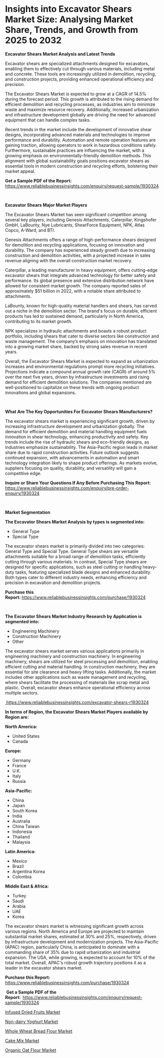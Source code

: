 <p><h1>Insights into Excavator Shears Market Size: Analysing Market Share, Trends, and Growth from 2025 to 2032</h1></p><p><strong>Excavator Shears Market Analysis and Latest Trends</strong></p>
<p><p>Excavator shears are specialized attachments designed for excavators, enabling them to effectively cut through various materials, including metal and concrete. These tools are increasingly utilized in demolition, recycling, and construction projects, providing enhanced operational efficiency and precision.</p><p>The Excavator Shears Market is expected to grow at a CAGR of 14.5% during the forecast period. This growth is attributed to the rising demand for efficient demolition and recycling processes, as industries aim to minimize waste and maximize resource recovery. Additionally, increased urbanization and infrastructure development globally are driving the need for advanced equipment that can handle complex tasks.</p><p>Recent trends in the market include the development of innovative shear designs, incorporating advanced materials and technologies to improve performance and durability. Automation and remote operation features are gaining traction, allowing operators to work in hazardous conditions safely. Furthermore, sustainable practices are influencing the market, with a growing emphasis on environmentally-friendly demolition methods. This alignment with global sustainability goals positions excavator shears as essential tools in modern construction and recycling efforts, bolstering their market appeal.</p></p>
<p><strong>Get a Sample PDF of the Report:&nbsp;</strong> <a href="https://www.reliablebusinessinsights.com/enquiry/request-sample/1930324?utm_campaign=100&utm_medium=2&utm_source=Github&utm_content=ia&utm_term=29032025&utm_id=excavator-shears">https://www.reliablebusinessinsights.com/enquiry/request-sample/1930324</a></p>
<p>&nbsp;</p>
<p><strong>Excavator Shears Major Market Players</strong></p>
<p><p>The Excavator Shears Market has seen significant competition among several key players, including Genesis Attachments, Caterpillar, Kingshofer GmbH, LaBounty, Nye Lubricants, ShearForce Equipment, NPK, Atlas Copco, A-Ward, and BTI. </p><p>Genesis Attachments offers a range of high-performance shears designed for demolition and recycling applications, focusing on innovation and durability. The company has experienced steady growth due to increasing construction and demolition activities, with a projected increase in sales revenue aligning with the overall construction market recovery.</p><p>Caterpillar, a leading manufacturer in heavy equipment, offers cutting-edge excavator shears that integrate advanced technology for better safety and performance. Its global presence and extensive distribution network have allowed for consistent market growth. The company reported sales of approximately $51 billion in 2022, with a notable share attributed to attachments.</p><p>LaBounty, known for high-quality material handlers and shears, has carved out a niche in the demolition sector. The brand's focus on durable, efficient products has led to sustained demand, particularly in North America, contributing to its market growth.</p><p>NPK specializes in hydraulic attachments and boasts a robust product portfolio, including shears that cater to diverse sectors like construction and waste management. The company’s emphasis on innovation has translated into a growing market share, backed by strong sales revenue in recent years.</p><p>Overall, the Excavator Shears Market is expected to expand as urbanization increases and environmental regulations prompt more recycling initiatives. Projections indicate a compound annual growth rate (CAGR) of around 5% over the next five years, driven by infrastructure investments and rising demand for efficient demolition solutions. The companies mentioned are well-positioned to capitalize on these trends with ongoing product innovations and global expansions.</p></p>
<p>&nbsp;</p>
<p><strong>What Are The Key Opportunities For Excavator Shears Manufacturers?</strong></p>
<p><p>The excavator shears market is experiencing significant growth, driven by increasing infrastructure development and urbanization globally. The demand for efficient demolition and material handling equipment fuels innovation in shear technology, enhancing productivity and safety. Key trends include the rise of hydraulic shears and eco-friendly designs, as industries emphasize sustainability. The Asia-Pacific region leads in market share due to rapid construction activities. Future outlook suggests continued expansion, with advancements in automation and smart technology integration likely to shape product offerings. As markets evolve, suppliers focusing on quality, durability, and versatility will gain a competitive edge.</p></p>
<p><strong>Inquire or Share Your Questions If Any Before Purchasing This Report:</strong> <a href="https://www.reliablebusinessinsights.com/enquiry/pre-order-enquiry/1930324?utm_campaign=100&utm_medium=2&utm_source=Github&utm_content=ia&utm_term=29032025&utm_id=excavator-shears">https://www.reliablebusinessinsights.com/enquiry/pre-order-enquiry/1930324</a></p>
<p>&nbsp;</p>
<p><strong>Market Segmentation</strong></p>
<p><strong>The Excavator Shears Market Analysis by types is segmented into:</strong></p>
<p><ul><li>General Type</li><li>Special Type</li></ul></p>
<p><p>The excavator shears market is primarily divided into two categories: General Type and Special Type. General Type shears are versatile attachments suitable for a broad range of demolition tasks, efficiently cutting through various materials. In contrast, Special Type shears are designed for specific applications, such as steel cutting or handling heavy-duty tasks, featuring specialized blade designs and enhanced durability. Both types cater to different industry needs, enhancing efficiency and precision in excavation and demolition projects.</p></p>
<p><strong>Purchase this Report:&nbsp;</strong><a href="https://www.reliablebusinessinsights.com/purchase/1930324?utm_campaign=100&utm_medium=2&utm_source=Github&utm_content=ia&utm_term=29032025&utm_id=excavator-shears">https://www.reliablebusinessinsights.com/purchase/1930324</a></p>
<p>&nbsp;</p>
<p><strong>The Excavator Shears Market Industry Research by Application is segmented into:</strong></p>
<p><ul><li>Engineering Machinery</li><li>Construction Machinery</li><li>Other</li></ul></p>
<p><p>The excavator shears market serves various applications primarily in engineering machinery and construction machinery. In engineering machinery, shears are utilized for steel processing and demolition, enabling efficient cutting and material handling. In construction machinery, they are essential for site clearance and heavy lifting tasks. Additionally, the market includes other applications such as waste management and recycling, where shears facilitate the processing of materials like scrap metal and plastic. Overall, excavator shears enhance operational efficiency across multiple sectors.</p></p>
<p><a href="https://www.reliablebusinessinsights.com/excavator-shears-r1930324?utm_campaign=100&utm_medium=2&utm_source=Github&utm_content=ia&utm_term=29032025&utm_id=excavator-shears">&nbsp;https://www.reliablebusinessinsights.com/excavator-shears-r1930324</a></p>
<p><strong>In terms of Region, the Excavator Shears Market Players available by Region are:</strong></p>
<p>
    <p> <strong> North America: </strong>
        <ul>
            <li>United States</li>
            <li>Canada</li>
        </ul>
        </p> 
    <p> <strong> Europe: </strong>
        <ul>
            <li>Germany</li>
            <li>France</li>
            <li>U.K.</li>
            <li>Italy</li>
            <li>Russia</li>
        </ul>
        </p> 
    <p> <strong> Asia-Pacific: </strong>
        <ul>
            <li>China</li>
            <li>Japan</li>
            <li>South Korea</li>
            <li>India</li>
            <li>Australia</li>
            <li>China Taiwan</li>
            <li>Indonesia</li>
            <li>Thailand</li>
            <li>Malaysia</li>
        </ul>
        </p> 
    <p> <strong> Latin America: </strong>
        <ul>
            <li>Mexico</li>
            <li>Brazil</li>
            <li>Argentina Korea</li>
            <li>Colombia</li>
        </ul>
        </p> 
    <p> <strong> Middle East & Africa: </strong>
        <ul>
            <li>Turkey</li>
            <li>Saudi</li>
            <li>Arabia</li>
            <li>UAE</li>
            <li>Korea</li>
        </ul>
    </p>
    </p>
<p><p>The excavator shears market is witnessing significant growth across various regions. North America and Europe are projected to maintain substantial market shares, estimated at 30% and 25%, respectively, driven by infrastructure development and modernization projects. The Asia-Pacific (APAC) region, particularly China, is anticipated to dominate with a commanding share of 35% due to rapid urbanization and industrial expansion. The USA, while growing, is expected to account for 10% of the total market. Overall, APAC's robust growth trajectory positions it as a leader in the excavator shears market.</p></p>
<p><strong>Purchase this Report: </strong><a href="https://www.reliablebusinessinsights.com/purchase/1930324?utm_campaign=100&utm_medium=2&utm_source=Github&utm_content=ia&utm_term=29032025&utm_id=excavator-shears">https://www.reliablebusinessinsights.com/purchase/1930324</a></p>
<p>&nbsp;<strong>Get a Sample PDF of the Report:&nbsp;&nbsp;</strong><a href="https://www.reliablebusinessinsights.com/enquiry/request-sample/1930324?utm_campaign=100&utm_medium=2&utm_source=Github&utm_content=ia&utm_term=29032025&utm_id=excavator-shears">https://www.reliablebusinessinsights.com/enquiry/request-sample/1930324</a></p>
<p><strong></strong></p>
<p><p><a href="https://github.com/naingbiner7i/Market-Research-Report-List-1/blob/main/infused-dried-fruits-market.md?utm_campaign=100&utm_medium=2&utm_source=Github&utm_content=ia&utm_term=29032025&utm_id=excavator-shears">Infused Dried Fruits Market</a></p><p><a href="https://github.com/ilanarohalgh/Market-Research-Report-List-1/blob/main/non-dairy-yoghurt-market.md?utm_campaign=100&utm_medium=2&utm_source=Github&utm_content=ia&utm_term=29032025&utm_id=excavator-shears">Non-dairy Yoghurt Market</a></p><p><a href="https://github.com/frodanlert/Market-Research-Report-List-1/blob/main/whole-wheat-bread-flour-market.md?utm_campaign=100&utm_medium=2&utm_source=Github&utm_content=ia&utm_term=29032025&utm_id=excavator-shears">Whole Wheat Bread Flour Market</a></p><p><a href="https://github.com/zdybelzinn/Market-Research-Report-List-1/blob/main/cake-mix-market.md?utm_campaign=100&utm_medium=2&utm_source=Github&utm_content=ia&utm_term=29032025&utm_id=excavator-shears">Cake Mix Market</a></p><p><a href="https://github.com/tabormahay2f/Market-Research-Report-List-1/blob/main/organic-oat-flour-market.md?utm_campaign=100&utm_medium=2&utm_source=Github&utm_content=ia&utm_term=29032025&utm_id=excavator-shears">Organic Oat Flour Market</a></p></p>